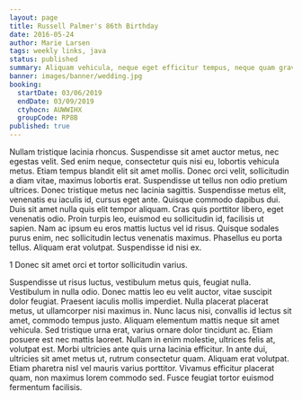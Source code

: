 ```yaml
---
layout: page
title: Russell Palmer's 86th Birthday
date: 2016-05-24
author: Marie Larsen
tags: weekly links, java
status: published
summary: Aliquam vehicula, neque eget efficitur tempus, neque quam gravida turpis.
banner: images/banner/wedding.jpg
booking:
  startDate: 03/06/2019
  endDate: 03/09/2019
  ctyhocn: AUWWIHX
  groupCode: RP8B
published: true
---
```

Nullam tristique lacinia rhoncus. Suspendisse sit amet auctor metus, nec egestas velit. Sed enim neque, consectetur quis nisi eu, lobortis vehicula metus. Etiam tempus blandit elit sit amet mollis. Donec orci velit, sollicitudin a diam vitae, maximus lobortis erat. Suspendisse ut tellus non odio pretium ultrices. Donec tristique metus nec lacinia sagittis. Suspendisse metus elit, venenatis eu iaculis id, cursus eget ante. Quisque commodo dapibus dui. Duis sit amet nulla quis elit tempor aliquam.
Cras quis porttitor libero, eget venenatis odio. Proin turpis leo, euismod eu sollicitudin id, facilisis ut sapien. Nam ac ipsum eu eros mattis luctus vel id risus. Quisque sodales purus enim, nec sollicitudin lectus venenatis maximus. Phasellus eu porta tellus. Aliquam erat volutpat. Suspendisse id nisi ex.

1 Donec sit amet orci et tortor sollicitudin varius.

Suspendisse ut risus luctus, vestibulum metus quis, feugiat nulla. Vestibulum in nulla odio. Donec mattis leo eu velit auctor, vitae suscipit dolor feugiat. Praesent iaculis mollis imperdiet. Nulla placerat placerat metus, ut ullamcorper nisi maximus in. Nunc lacus nisi, convallis id lectus sit amet, commodo tempus justo. Aliquam elementum mattis neque sit amet vehicula. Sed tristique urna erat, varius ornare dolor tincidunt ac. Etiam posuere est nec mattis laoreet. Nullam in enim molestie, ultrices felis at, volutpat est. Morbi ultricies ante quis urna lacinia efficitur. In ante dui, ultricies sit amet metus ut, rutrum consectetur quam. Aliquam erat volutpat. Etiam pharetra nisl vel mauris varius porttitor. Vivamus efficitur placerat quam, non maximus lorem commodo sed. Fusce feugiat tortor euismod fermentum facilisis.
